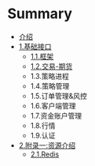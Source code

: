 # Summary

* [介绍](README.md)
* [1.基础接口](basis.md)
   * [1.1.框架](kuang_jia.md)
   * [1.2.交易-期货](12jiao_6613-_qi_huo.md)
   * 1.3.策略进程
   * 1.4.策略管理
   * 1.5.订单管理&风控
   * 1.6.客户端管理
   * 1.7.资金账户管理
   * 1.8.行情
   * 1.9.认证
* [2.附录一:资源介绍](2fulu_4e003a_zi_yuan_jie_shao_md.md)
   * [2.1.Redis](21redis.md)

